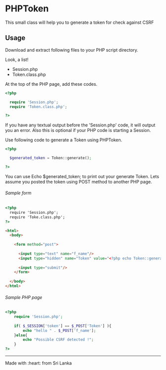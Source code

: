 # PHPToken
This small class will help you to generate a token for check against CSRF


## Usage

Download and extract following files to your PHP script directory.

Look, a list!

 * Session.php
 * Token.class.php

At the top of the PHP page, add these codes.

```php
<?php

  require 'Session.php';
  require 'Token.class.php';

?>

```

If you have any textual output before the 'Session.php' code, it will output you an error. Also this is optional if your PHP code is starting a Session.

Use following code to generate a Token using PHPToken.

```php
<?php

  $generated_token = Token::generate();

?>

```

You can use Echo $generated_token; to print out your generate Token. Lets assume you posted the token using POST method to another PHP page.

###### Sample form

```html
<?php 
  require 'Session.php';
  require 'Toke.class.php';
?>

<html>
  <body>
  
    <form method="post">
    
      <input type="text" name="f_name"/>
      <input type="hidden" name="Token" value="<?php echo Token::generate();?>"/>
      
      <input type="submit"/>
    </form>
  
  </body>
</html>

```

###### Sample PHP page

```php
<?php
	require 'Session.php';
    
	if( $_SESSION['token'] == $_POST['Token'] ){
    	echo "hello " . $_POST['f_name'];
    }else{
    	echo "Possible CSRF detected !";
    }
?>


```

<hr>
Made with :heart: from Sri Lanka
